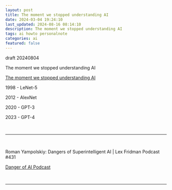 ```yaml
---
layout: post
title: The moment we stopped understanding AI
date: 2024-03-04 19:24:10
last_updated: 2024-08-16 08:14:10
description: The moment we stopped understanding AI
tags: ai howto personalnote
categories: ai
featured: false
---
```


draft 20240804

The moment we stopped understanding AI

[The moment we stopped understanding AI]: https://www.youtube.com/watch?v=UZDiGooFs54 "https://www.youtube.com/watch?v=UZDiGooFs54"
[The moment we stopped understanding AI]

1998 - LeNet-5

2012 - AlexNet

2020 - GPT-3

2023 - GPT-4

<br><hr><br>

Roman Yampolskiy: Dangers of Superintelligent AI | Lex Fridman Podcast #431

[Danger of AI Podcast]: https://www.youtube.com/watch?v=NNr6gPelJ3E "https://www.youtube.com/watch?v=NNr6gPelJ3E"
[Danger of AI Podcast]

<br><hr><br>

